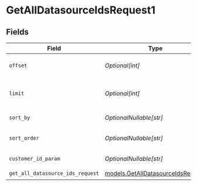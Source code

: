 # GetAllDatasourceIdsRequest1


## Fields

| Field                                                                        | Type                                                                         | Required                                                                     | Description                                                                  |
| ---------------------------------------------------------------------------- | ---------------------------------------------------------------------------- | ---------------------------------------------------------------------------- | ---------------------------------------------------------------------------- |
| `offset`                                                                     | *Optional[int]*                                                              | :heavy_minus_sign:                                                           | Number of items to skip                                                      |
| `limit`                                                                      | *Optional[int]*                                                              | :heavy_minus_sign:                                                           | Maximum number of items to return                                            |
| `sort_by`                                                                    | *OptionalNullable[str]*                                                      | :heavy_minus_sign:                                                           | Field to sort by                                                             |
| `sort_order`                                                                 | *OptionalNullable[str]*                                                      | :heavy_minus_sign:                                                           | Sort order (asc or desc)                                                     |
| `customer_id_param`                                                          | *OptionalNullable[str]*                                                      | :heavy_minus_sign:                                                           | Customer ID                                                                  |
| `get_all_datasource_ids_request`                                             | [models.GetAllDatasourceIdsRequest](../models/getalldatasourceidsrequest.md) | :heavy_check_mark:                                                           | N/A                                                                          |